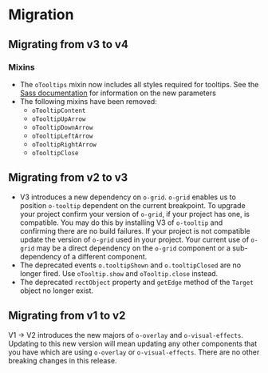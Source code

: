 
# Migration

## Migrating from v3 to v4

### Mixins

- The `oTooltips` mixin now includes all styles required for tooltips. See the [Sass documentation](README.md#sass) for information on the new parameters
- The following mixins have been removed:
  - `oTooltipContent`
  - `oTooltipUpArrow`
  - `oTooltipDownArrow`
  - `oTooltipLeftArrow`
  - `oTooltipRightArrow`
  - `oTooltipClose`

## Migrating from v2 to v3

- V3 introduces a new dependency on `o-grid`. `o-grid` enables us to position `o-tooltip` dependent on the current breakpoint. To upgrade your project confirm your version of `o-grid`, if your project has one, is compatible. You may do this by installing V3 of `o-tooltip` and confirming there are no build failures. If your project is not compatible update the version of `o-grid` used in your project. Your current use of `o-grid` may be a direct dependency on the `o-grid` component or a sub-dependency of a different component.
- The deprecated events `o.tooltipShown` and `o.tooltipClosed` are no longer fired. Use `oTooltip.show` and `oTooltip.close` instead.
- The deprecated `rectObject` property and `getEdge` method of the `Target` object no longer exist.

## Migrating from v1 to v2

V1 -> V2 introduces the new majors of `o-overlay` and `o-visual-effects`. Updating to this new version will mean updating any other components that you have which are using `o-overlay` or `o-visual-effects`. There are no other breaking changes in this release.
